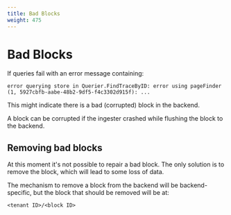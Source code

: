 ```yaml
---
title: Bad Blocks
weight: 475
---
```


# Bad Blocks

If queries fail with an error message containing:

```
error querying store in Querier.FindTraceByID: error using pageFinder (1, 5927cbfb-aabe-48b2-9df5-f4c3302d915f): ...
```

This might indicate there is a bad (corrupted) block in the backend.

A block can be corrupted if the ingester crashed while flushing the block to the backend.

## Removing bad blocks

At this moment it's not possible to repair a bad block.
The only solution is to remove the block, which will lead to some loss of data.

The mechanism to remove a block from the backend will be backend-specific, but the block that should be removed will be at:

```
<tenant ID>/<block ID>
```
